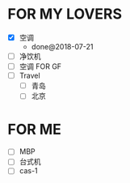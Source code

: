 # FOR MY LOVERS

- [x] 空调
  - done@2018-07-21
- [ ] 净饮机
- [ ] 空调 FOR GF
- [ ] Travel
  - [ ] 青岛
  - [ ] 北京

# FOR ME

- [ ] MBP
- [ ] 台式机
- [ ] cas-1